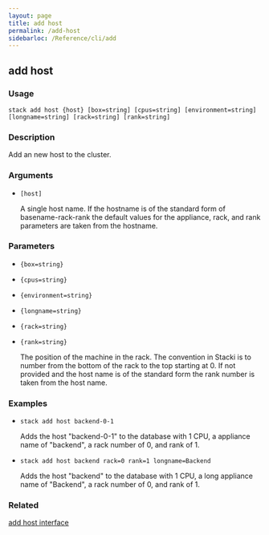 ```yaml
---
layout: page
title: add host
permalink: /add-host
sidebarloc: /Reference/cli/add
---
```


## add host

### Usage

`stack add host {host} [box=string] [cpus=string] [environment=string] [longname=string] [rack=string] [rank=string]`

### Description

Add an new host to the cluster.

### Arguments

* `[host]`

   A single host name.  If the hostname is of the standard form of
	basename-rack-rank the default values for the appliance, rack,
	and rank parameters are taken from the hostname.


### Parameters
* `{box=string}`
* `{cpus=string}`
* `{environment=string}`
* `{longname=string}`
* `{rack=string}`
* `{rank=string}`

   The position of the machine in the rack. The convention in Stacki
	is to number from the bottom of the rack to the top starting at 0.
	If not provided and the host name is of the standard form the rank
	number is taken from the host name.

### Examples

* `stack add host backend-0-1`

   Adds the host "backend-0-1" to the database with 1 CPU, a appliance
	name of "backend", a rack number of 0, and rank of 1.

* `stack add host backend rack=0 rank=1 longname=Backend`

   Adds the host "backend" to the database with 1 CPU, a long appliance name
	of "Backend", a rack number of 0, and rank of 1.


### Related
[add host interface](add-host-interface)


